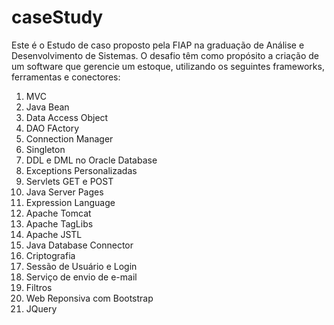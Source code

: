 # caseStudy
Este é o Estudo de caso proposto pela FIAP na graduação de Análise e Desenvolvimento de Sistemas.
O desafio têm como propósito a criação de um software que gerencie um estoque, utilizando os seguintes frameworks, ferramentas e conectores:
  1.  MVC
  2.  Java Bean
  3.  Data Access Object
  4.  DAO FActory
  5.  Connection Manager
  6.  Singleton
  7.  DDL e DML no Oracle Database
  8.  Exceptions Personalizadas
  9.  Servlets GET e POST
  10. Java Server Pages
  11. Expression Language
  12. Apache Tomcat
  13. Apache TagLibs
  14. Apache JSTL
  15. Java Database Connector
  16. Criptografia
  17. Sessão de Usuário e Login
  18. Serviço de envio de e-mail
  19. Filtros
  20. Web Reponsiva com Bootstrap
  21. JQuery
